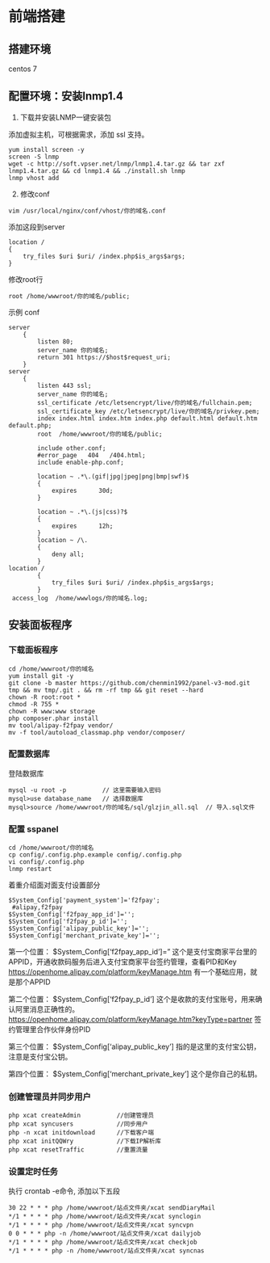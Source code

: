 # 前端搭建
## 搭建环境
centos 7
## 配置环境：安装lnmp1.4

1. 下载并安装LNMP一键安装包

添加虚拟主机，可根据需求，添加 ssl 支持。

```
yum install screen -y
screen -S lnmp
wget -c http://soft.vpser.net/lnmp/lnmp1.4.tar.gz && tar zxf lnmp1.4.tar.gz && cd lnmp1.4 && ./install.sh lnmp
lnmp vhost add

```

2. 修改conf

```
vim /usr/local/nginx/conf/vhost/你的域名.conf

```

添加这段到server

```
location / 
{
	try_files $uri $uri/ /index.php$is_args$args;		                
}
```

修改root行

```
root /home/wwwroot/你的域名/public;
```

示例 conf

```
server
    {
        listen 80;
        server_name 你的域名;
        return 301 https://$host$request_uri;
    }
server
    {
        listen 443 ssl;
        server_name 你的域名;
        ssl_certificate /etc/letsencrypt/live/你的域名/fullchain.pem;
        ssl_certificate_key /etc/letsencrypt/live/你的域名/privkey.pem;
        index index.html index.htm index.php default.html default.htm default.php;
        root  /home/wwwroot/你的域名/public;

        include other.conf;
        #error_page   404   /404.html;
        include enable-php.conf;

        location ~ .*\.(gif|jpg|jpeg|png|bmp|swf)$
        {
            expires      30d;
        }

        location ~ .*\.(js|css)?$
        {
			expires      12h;
        }
		location ~ /\.
		{
			deny all;
		}
location / 
		{
			try_files $uri $uri/ /index.php$is_args$args;
		}
 access_log  /home/wwwlogs/你的域名.log;
```

## 安装面板程序
### 下载面板程序

```
cd /home/wwwroot/你的域名
yum install git -y
git clone -b master https://github.com/chenmin1992/panel-v3-mod.git tmp && mv tmp/.git . && rm -rf tmp && git reset --hard
chown -R root:root *
chmod -R 755 *
chown -R www:www storage
php composer.phar install
mv tool/alipay-f2fpay vendor/
mv -f tool/autoload_classmap.php vendor/composer/
```

### 配置数据库
登陆数据库

```
mysql -u root -p          // 这里需要输入密码
mysql>use database_name   // 选择数据库
mysql>source /home/wwwroot/你的域名/sql/glzjin_all.sql  // 导入.sql文件
```

### 配置 sspanel

```
cd /home/wwwroot/你的域名
cp config/.config.php.example config/.config.php
vi config/.config.php
lnmp restart
```

着重介绍面对面支付设置部分

```
$System_Config['payment_system']='f2fpay';
 #alipay,f2fpay
$System_Config['f2fpay_app_id']='';               
$System_Config['f2fpay_p_id']='';
$System_Config['alipay_public_key']='';
$System_Config['merchant_private_key']='';
```

第一个位置： $System_Config[‘f2fpay_app_id’]=”
这个是支付宝商家平台里的APPID，开通收款码服务后进入支付宝商家平台签约管理，查看PID和Key
https://openhome.alipay.com/platform/keyManage.htm
有一个基础应用，就是那个APPID

第二个位置： $System_Config[‘f2fpay_p_id’]
这个是收款的支付宝账号，用来确认阿里消息正确性的。
https://openhome.alipay.com/platform/keyManage.htm?keyType=partner
签约管理里合作伙伴身份PID

第三个位置： $System_Config[‘alipay_public_key’]
指的是这里的支付宝公钥，注意是支付宝公钥。

第四个位置： $System_Config[‘merchant_private_key’]
这个是你自己的私钥。


### 创建管理员并同步用户

```
php xcat createAdmin          //创建管理员
php xcat syncusers            //同步用户
php -n xcat initdownload      //下载客户端
php xcat initQQWry            //下载IP解析库
php xcat resetTraffic         //重置流量
```
### 设置定时任务
执行 crontab -e命令, 添加以下五段

```
30 22 * * * php /home/wwwroot/站点文件夹/xcat sendDiaryMail 
*/1 * * * * php /home/wwwroot/站点文件夹/xcat synclogin
*/1 * * * * php /home/wwwroot/站点文件夹/xcat syncvpn
0 0 * * * php -n /home/wwwroot/站点文件夹/xcat dailyjob
*/1 * * * * php /home/wwwroot/站点文件夹/xcat checkjob    
*/1 * * * * php -n /home/wwwroot/站点文件夹/xcat syncnas
```